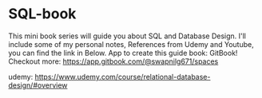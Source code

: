 # SQL-book
This mini book series will guide you about SQL and Database Design. I'll  include some of my personal notes, References from Udemy and Youtube, you can find the link in Below.
App to create this guide book: GitBook!
Checkout more: https://app.gitbook.com/@swapnilg671/spaces

udemy: https://www.udemy.com/course/relational-database-design/#overview
